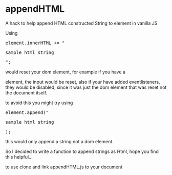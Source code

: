 # appendHTML
A hack to help append HTML constructed String to element in vanilla JS

Using 
  
  <pre>element.innerHTML += "<p>sample html string</p>";</pre>

would reset your dom element, 
for example if you have a <form> element, the input would be reset,
also if your have added eventlisteners, they would be disabled, since it was just the dom element that was reset not the document itself.
  
to avoid this you might try using 
  
 <pre>element.append("<p>sample html string</p>);</pre>

this would only append a string not a dom element.

So I decided to write a function to append strings as Html, hope you find this helpful...

to use 
clone and link appendHTML.js to your document

